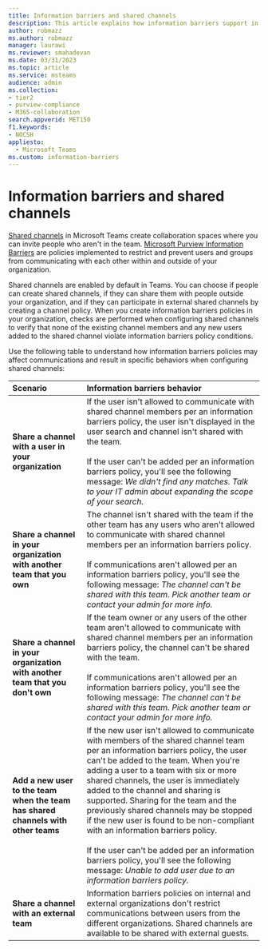 ```yaml
---
title: Information barriers and shared channels
description: This article explains how information barriers support in Microsoft Teams with Shared Channels.
author: robmazz
ms.author: robmazz
manager: laurawi
ms.reviewer: smahadevan
ms.date: 03/31/2023
ms.topic: article
ms.service: msteams
audience: admin
ms.collection: 
- tier2
- purview-compliance
- M365-collaboration
search.appverid: MET150
f1.keywords:
- NOCSH
appliesto: 
  - Microsoft Teams
ms.custom: information-barriers
---
```


# Information barriers and shared channels

[Shared channels](information-barriers-teams-shared-channels.md) in Microsoft Teams create collaboration spaces where you can invite people who aren't in the team. [Microsoft Purview Information Barriers](information-barriers.md) are policies implemented to restrict and prevent users and groups from communicating with each other within and outside of your organization.

Shared channels are enabled by default in Teams. You can choose if people can create shared channels, if they can share them with people outside your organization, and if they can participate in external shared channels by creating a channel policy. When you create information barriers policies in your organization, checks are performed when configuring shared channels to verify that none of the existing channel members and any new users added to the shared channel violate information barriers policy conditions.

Use the following table to understand how information barriers policies may affect communications and result in specific behaviors when configuring shared channels:

|**Scenario**|**Information barriers behavior**|
|:-----------|:--------------------------------|
| **Share a channel with a user in your organization** | If the user isn't allowed to communicate with shared channel members per an information barriers policy, the user isn't displayed in the user search and channel isn't shared with the team. <br><br> If the user can't be added per an information barriers policy, you'll see the following message: *We didn't find any matches. Talk to your IT admin about expanding the scope of your search.* |
| **Share a channel in your organization with another team that you own** | The channel isn't shared with the team if the other team has any users who aren't allowed to communicate with shared channel members per an information barriers policy. <br><br> If communications aren't allowed per an information barriers policy, you'll see the following message: *The channel can't be shared with this team. Pick another team or contact your admin for more info.* |
| **Share a channel in your organization with another team that you don't own** | If the team owner or any users of the other team aren't allowed to communicate with shared channel members per an information barriers policy, the channel can't be shared with the team. <br><br> If communications aren't allowed per an information barriers policy, you'll see the following message: *The channel can't be shared with this team. Pick another team or contact your admin for more info.* |
| **Add a new user to the team when the team has shared channels with other teams** | If the new user isn't allowed to communicate with members of the shared channel team per an information barriers policy, the user can't be added to the team. When you're adding a user to a team with six or more shared channels, the user is immediately added to the channel and sharing is supported. Sharing for the team and the previously shared channels may be stopped if the new user is found to be non-compliant with an information barriers policy.<br><br> If the user can't be added per an information barriers policy, you'll see the following message: *Unable to add user due to an information barriers policy.* |
| **Share a channel with an external team** | Information barriers policies on internal and external organizations don't restrict communications between users from the different organizations. Shared channels are available to be shared with external guests. |
